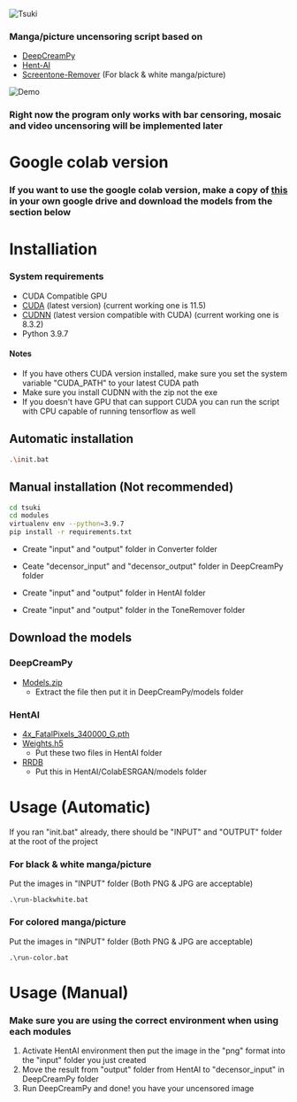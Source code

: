 ![Tsuki](https://user-images.githubusercontent.com/77166960/154808873-1bdd3aab-1aa4-4fcd-a3e6-17dfcde3b720.png)


### Manga/picture uncensoring script based on
- [DeepCreamPy](https://github.com/liaoxiong3x/DeepCreamPy)
- [Hent-AI](https://github.com/natethegreate/hent-AI)
- [Screentone-Remover](https://github.com/natethegreate/Screentone-Remover) (For black & white manga/picture)

![Demo](https://cdn.discordapp.com/attachments/858334807561863221/944618448540033064/test-output.png)

### Right now the program only works with bar censoring, mosaic and video uncensoring will be implemented later

# Google colab version

### If you want to use the google colab version, make a copy of [this](https://github.com/Gusb3ll/Tsuki/blob/main/Tsuki_colab.ipynb) in your own google drive and download the models from the section below

# Installiation

### System requirements

- CUDA Compatible GPU
- [CUDA](https://developer.nvidia.com/cuda-downloads) (latest version) (current working one is 11.5)
- [CUDNN](https://developer.nvidia.com/rdp/cudnn-download) (latest version compatible with CUDA) (current working one is 8.3.2)
- Python 3.9.7

#### Notes

- If you have others CUDA version installed, make sure you set the system variable "CUDA_PATH" to your latest CUDA path
- Make sure you install CUDNN with the zip not the exe
- If you doesn't have GPU that can support CUDA you can run the script with CPU capable of running tensorflow as well

## Automatic installation

```bash
.\init.bat
```

## Manual installation (Not recommended)

```bash
cd tsuki
cd modules
virtualenv env --python=3.9.7
pip install -r requirements.txt
```

- Create "input" and "output" folder in Converter folder

- Ceate "decensor_input" and "decensor_output" folder in DeepCreamPy folder

- Create "input" and "output" folder in HentAI folder

- Create "input" and "output" folder in the ToneRemover folder

## Download the models

### DeepCreamPy
  - [Models.zip](https://drive.google.com/file/d/1ZJ5x-lVnouTv-OL8jp_ClDD1A7QgDwoa/view?usp=sharing)
    - Extract the file then put it in DeepCreamPy/models folder

### HentAI
  - [4x_FatalPixels_340000_G.pth](https://de-next.owncube.com/index.php/s/mDGmi7NgdyyQRXL)
  - [Weights.h5](https://www.dropbox.com/s/zvf6vbx3hnm9r31/weights268.zip?dl=0)
    - Put these two files in HentAI folder
  - [RRDB](https://drive.google.com/file/d/1pJ_T-V1dpb1ewoEra1TGSWl5e6H7M4NN/view) 
    - Put this in HentAI/ColabESRGAN/models folder

# Usage (Automatic)

If you ran "init.bat" already, there should be "INPUT" and "OUTPUT" folder at the root of the project

### For black & white manga/picture
Put the images in "INPUT" folder (Both PNG & JPG are acceptable)
```
.\run-blackwhite.bat
```

### For colored manga/picture
Put the images in "INPUT" folder (Both PNG & JPG are acceptable)
```
.\run-color.bat
```

# Usage (Manual)

### Make sure you are using the correct environment when using each modules
1. Activate HentAI environment then put the image in the "png" format into the "input" folder you just created
2. Move the result from "output" folder from HentAI to "decensor_input" in DeepCreamPy folder
3. Run DeepCreamPy and done! you have your uncensored image
